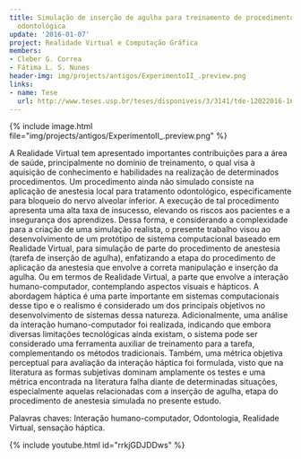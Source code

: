 ```yaml
---
title: Simulação de inserção de agulha para treinamento de procedimento de anestesia
  odontológica
update: '2016-01-07'
project: Realidade Virtual e Computação Gráfica
members:
- Cleber G. Correa
- Fátima L. S. Nunes
header-img: img/projects/antigos/ExperimentoII_.preview.png
links:
- name: Tese
  url: http://www.teses.usp.br/teses/disponiveis/3/3141/tde-12022016-161324/pt-br.php
---
```


{% include image.html file="img/projects/antigos/ExperimentoII_.preview.png" %}

A Realidade Virtual tem apresentado importantes contribuições para a área de saúde, principalmente no domínio de treinamento, o qual visa à aquisição de conhecimento e habilidades na realização de determinados procedimentos. Um procedimento ainda não simulado consiste na aplicação de anestesia local para tratamento odontológico, especificamente para bloqueio do nervo alveolar inferior. A execução de tal procedimento apresenta uma alta taxa de insucesso, elevando os riscos aos pacientes e a insegurança dos aprendizes. Dessa forma, e considerando a complexidade para a criação de uma simulação realista, o presente trabalho visou ao desenvolvimento de um protótipo de sistema computacional baseado em Realidade Virtual, para simulação de parte do procedimento de anestesia (tarefa de inserção de agulha), enfatizando a etapa do procedimento de aplicação da anestesia que envolve a correta manipulação e inserção da agulha. Ou em termos de Realidade Virtual, a parte que envolve a interação humano-computador, contemplando aspectos visuais e hápticos. A abordagem háptica é uma parte importante em sistemas computacionais desse tipo e o realismo é considerado um dos principais objetivos no desenvolvimento de sistemas dessa natureza. Adicionalmente, uma análise da interação humano-computador foi realizada, indicando que embora diversas limitações tecnológicas ainda existam, o sistema pode ser considerado uma ferramenta auxiliar de treinamento para a tarefa, complementando os métodos tradicionais. Também, uma métrica objetiva perceptual para avaliação da interação háptica foi formulada, visto que na literatura as formas subjetivas dominam amplamente os testes e uma métrica encontrada na literatura falha diante de determinadas situações, especialmente aquelas relacionadas com a inserção de agulha, etapa do procedimento de anestesia simulada no presente estudo.

Palavras chaves: Interação humano-computador, Odontologia, Realidade Virtual, sensação háptica.

{% include youtube.html id="rrkjGDJDDws" %}

